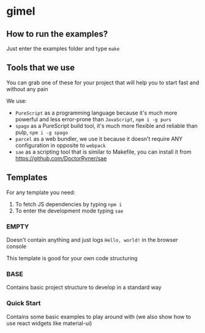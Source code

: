 # gimel

## How to run the examples?

Just enter the examples folder and type `make`

## Tools that we use

You can grab one of these for your project that will help you to start fast and without any pain

We use:
* `PureScript` as a programming language because it's much more powerful and less error-prone than `JavaScript`, `npm i -g purs`
* `spago` as a PureScript build tool, it's much more flexible and reliable than pulp, `npm i -g spago`
* `parcel` as a web bundler, we use it because it doesn't require ANY configuration in opposite to `webpack`
* `sae` as a scripting tool that is similar to Makefile, you can install it from https://github.com/DoctorRyner/sae

## Templates

For any template you need:
1. To fetch JS dependencies by typing `npm i`
2. To enter the development mode typing `sae`

### EMPTY

Doesn't contain anything and just logs `Hello, world!` in the browser console

This template is good for your own code structuring

### BASE

Contains basic project structure to develop in a standard way

### Quick Start

Contains some basic examples to play around with (we also show how to use react widgets like material-ui)